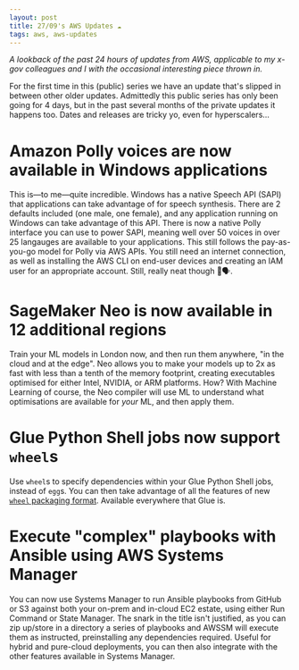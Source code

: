 ```yaml
---
layout: post
title: 27/09's AWS Updates ☁
tags: aws, aws-updates
---
```


_A lookback of the past 24 hours of updates from AWS, applicable to my x-gov colleagues and I with the occasional interesting piece thrown in._

For the first time in this (public) series we have an update that's slipped in between other older updates. Admittedly this public series has only been going for 4 days, but in the past several months of the private updates it happens too. 
Dates and releases are tricky yo, even for hyperscalers...

# Amazon Polly voices are now available in Windows applications
This is—to me—quite incredible. Windows has a native Speech API (SAPI) that applications can take advantage of for speech synthesis. There are 2 defaults included (one male, one female), and any application running on Windows can take advantage of this API.
There is now a native Polly interface you can use to power SAPI, meaning well over 50 voices in over 25 langauges are available to your applications. This still follows the pay-as-you-go model for Polly via AWS APIs. You still need an internet connection, as well as installing the AWS CLI on end-user devices and creating an IAM user for an appropriate account.
Still, really neat though 💬🗣.

# SageMaker Neo is now available in 12 additional regions
Train your ML models in London now, and then run them anywhere, "in the cloud and at the edge". Neo allows you to make your models up to 2x as fast with less than a tenth of the memory footprint, creating executables optimised for either Intel, NVIDIA, or ARM platforms.
How? With Machine Learning of course, the Neo compiler will use ML to understand what optimisations are available for _your_ ML, and then apply them. 

# Glue Python Shell jobs now support `wheel`s
Use `wheel`s to specify dependencies within your Glue Python Shell jobs, instead of `egg`s. You can then take advantage of all the features of new [`wheel` packaging format](https://www.python.org/dev/peps/pep-0427/). 
Available everywhere that Glue is. 

# Execute "complex" playbooks with Ansible using AWS Systems Manager
You can now use Systems Manager to run Ansible playbooks from GitHub or S3 against both your on-prem and in-cloud EC2 estate, using either Run Command or State Manager.
The snark in the title isn't justified, as you can zip up/store in a directory a series of playbooks and AWSSM will execute them as instructed, preinstalling any dependencies required. 
Useful for hybrid and pure-cloud deployments, you can then also integrate with the other features available in Systems Manager.
